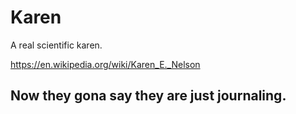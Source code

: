 # Karen

A real scientific karen.

https://en.wikipedia.org/wiki/Karen_E._Nelson

## Now they gona say they are just journaling.
